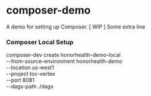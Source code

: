 # composer-demo
A demo for setting up Composer.
[ WIP ]
Some extra line

### Composer Local Setup

composer-dev create  honorhealth-demo-local \
    --from-source-environment honorhealth-demo \
    --location us-west1 \
    --project toc-vertex \
    --port 8081 \
    --dags-path ./dags
